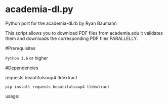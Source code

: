 # academia-dl.py
Python port for the academia-dl.rb by Ryan Baumann

This script allows you to download PDF files from academia.edu it validates them and downloads the corresponding PDF files PARALLELLY.


#Prerequisites

```Python 3.6``` or higher

#Dependencies

requests
beautifulsoup4
tldextract

```pip install requests beautifulsoup4 tldextract```


usage:

```python academia-dl.py "academia url"
